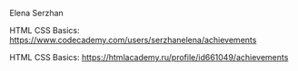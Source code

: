 Elena Serzhan

HTML CSS Basics: https://www.codecademy.com/users/serzhanelena/achievements

HTML CSS Basics: https://htmlacademy.ru/profile/id661049/achievements
